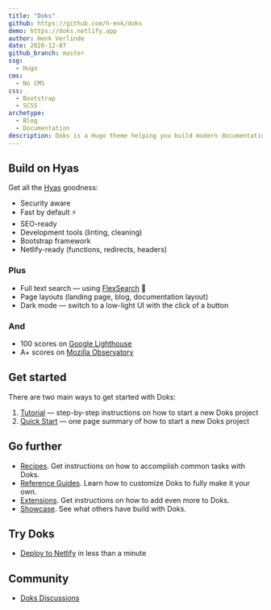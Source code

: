 ```yaml
---
title: "Doks"
github: https://github.com/h-enk/doks
demo: https://doks.netlify.app
author: Henk Verlinde
date: 2020-12-07
github_branch: master
ssg:
  - Hugo
cms:
  - No CMS
css:
  - Bootstrap
  - SCSS
archetype:
  - Blog
  - Documentation
description: Doks is a Hugo theme helping you build modern documentation websites that are secure, fast, and SEO-ready — by default.
---
```


## Build on Hyas

Get all the [Hyas](https://gethyas.com/) goodness:

- Security aware
- Fast by default ⚡️
- SEO-ready
- Development tools (linting, cleaning)
- Bootstrap framework
- Netlify-ready (functions, redirects, headers)

### Plus

- Full text search — using [FlexSearch](https://github.com/nextapps-de/flexsearch) 🚀
- Page layouts (landing page, blog, documentation layout)
- Dark mode — switch to a low-light UI with the click of a button

### And

- 100 scores on [Google Lighthouse](https://googlechrome.github.io/lighthouse/viewer/?gist=7731347bb8ce999eff7428a8e763b637)
- A+ scores on [Mozilla Observatory](https://observatory.mozilla.org/analyze/doks.netlify.app)

## Get started

There are two main ways to get started with Doks:

1. [Tutorial](https://getdoks.org/tutorial/introduction/) — step-by-step instructions on how to start a new Doks project
2. [Quick Start](https://getdoks.org/docs/prologue/quick-start/) — one page summary of how to start a new Doks project

## Go further

- [Recipes](https://getdoks.org/docs/recipes/project-configuration/). Get instructions on how to accomplish common tasks with Doks.
- [Reference Guides](https://getdoks.org/docs/reference-guides/security/). Learn how to customize Doks to fully make it your own.
- [Extensions](https://getdoks.org/docs/extensions/add-google-fonts/). Get instructions on how to add even more to Doks.
- [Showcase](https://getdoks.org/showcase/causal-data-science-meeting/). See what others have build with Doks.

## Try Doks

- [Deploy to Netlify](https://app.netlify.com/start/deploy?repository=https://github.com/h-enk/doks) in less than a minute

## Community

- [Doks Discussions](https://github.com/h-enk/doks/discussions)
